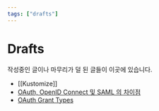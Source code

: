 ```yaml
---
tags: ["drafts"]
---
```


# Drafts

작성중인 글이나 마무리가 덜 된 글들이 이곳에 있습니다.

- [[Kustomize]]
- [OAuth, OpenID Connect 및 SAML 의 차이점](oauth_openid_connect_saml.md)
- [OAuth Grant Types](oauth_grant_types.md)

<TagLinks />

